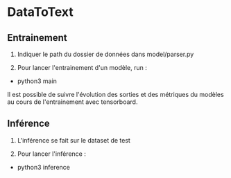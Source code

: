 # DataToText

## Entrainement
1. Indiquer le path du dossier de données dans model/parser.py

2. Pour lancer l'entrainement d'un modèle, run : 
- python3 main

Il est possible de suivre l'évolution des sorties et des métriques du modèles au cours de l'entrainement avec tensorboard.


## Inférence
1. L'inférence se fait sur le dataset de test

2. Pour lancer l'inférence :
- python3 inference

